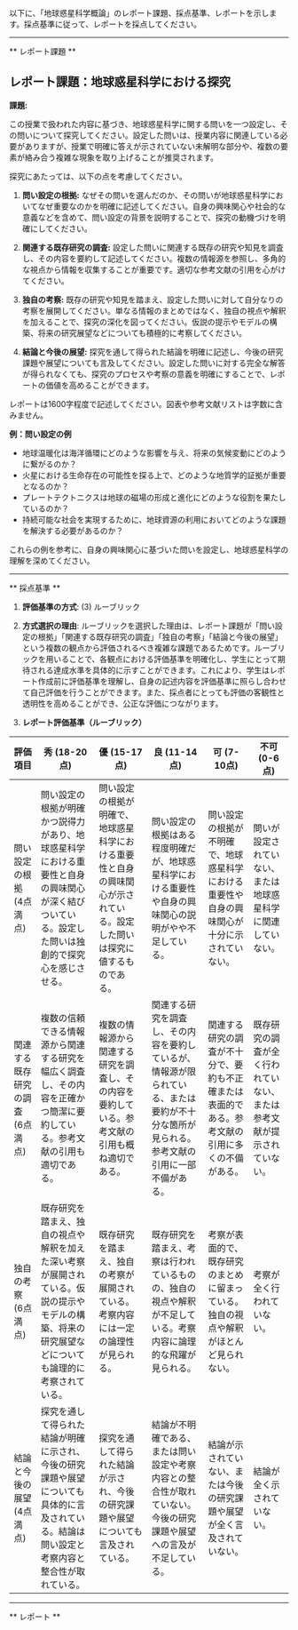 以下に、「地球惑星科学概論」のレポート課題、採点基準、レポートを示します。採点基準に従って、レポートを採点してください。

---------------------------------------
** レポート課題 **

## レポート課題：地球惑星科学における探究

**課題:**

この授業で扱われた内容に基づき、地球惑星科学に関する問いを一つ設定し、その問いについて探究してください。設定した問いは、授業内容に関連している必要がありますが、授業で明確に答えが示されていない未解明な部分や、複数の要素が絡み合う複雑な現象を取り上げることが推奨されます。

探究にあたっては、以下の点を考慮してください。

1. **問い設定の根拠:** なぜその問いを選んだのか、その問いが地球惑星科学においてなぜ重要なのかを明確に記述してください。自身の興味関心や社会的な意義などを含めて、問い設定の背景を説明することで、探究の動機づけを明確にしてください。

2. **関連する既存研究の調査:** 設定した問いに関連する既存の研究や知見を調査し、その内容を要約して記述してください。複数の情報源を参照し、多角的な視点から情報を収集することが重要です。適切な参考文献の引用を心がけてください。

3. **独自の考察:** 既存の研究や知見を踏まえ、設定した問いに対して自分なりの考察を展開してください。単なる情報のまとめではなく、独自の視点や解釈を加えることで、探究の深化を図ってください。仮説の提示やモデルの構築、将来の研究展望などについても積極的に考察してください。

4. **結論と今後の展望:** 探究を通して得られた結論を明確に記述し、今後の研究課題や展望についても言及してください。設定した問いに対する完全な解答が得られなくても、探究のプロセスや考察の意義を明確にすることで、レポートの価値を高めることができます。


レポートは1600字程度で記述してください。図表や参考文献リストは字数に含みません。


**例：問い設定の例**

* 地球温暖化は海洋循環にどのような影響を与え、将来の気候変動にどのように繋がるのか？
* 火星における生命存在の可能性を探る上で、どのような地質学的証拠が重要となるのか？
* プレートテクトニクスは地球の磁場の形成と進化にどのような役割を果たしているのか？
* 持続可能な社会を実現するために、地球資源の利用においてどのような課題を解決する必要があるのか？


これらの例を参考に、自身の興味関心に基づいた問いを設定し、地球惑星科学の理解を深めてください。


---------------------------------------
** 採点基準 **

1. **評価基準の方式**: (3) ルーブリック

2. **方式選択の理由**: ルーブリックを選択した理由は、レポート課題が「問い設定の根拠」「関連する既存研究の調査」「独自の考察」「結論と今後の展望」という複数の観点から評価されるべき複雑な課題であるためです。ルーブリックを用いることで、各観点における評価基準を明確化し、学生にとって期待される達成水準を具体的に示すことができます。これにより、学生はレポート作成前に評価基準を理解し、自身の記述内容を評価基準に照らし合わせて自己評価を行うことができます。また、採点者にとっても評価の客観性と透明性を高めることができ、公正な評価につながります。

3. **レポート評価基準（ルーブリック）**

| 評価項目 | 秀 (18-20点) | 優 (15-17点) | 良 (11-14点) | 可 (7-10点) | 不可 (0-6点) |
|---|---|---|---|---|---|
| 問い設定の根拠 (4点満点) | 問い設定の根拠が明確かつ説得力があり、地球惑星科学における重要性と自身の興味関心が深く結びついている。設定した問いは独創的で探究心を感じさせる。 | 問い設定の根拠が明確で、地球惑星科学における重要性と自身の興味関心が示されている。設定した問いは探究に値するものである。 | 問い設定の根拠はある程度明確だが、地球惑星科学における重要性や自身の興味関心の説明がやや不足している。 | 問い設定の根拠が不明確で、地球惑星科学における重要性や自身の興味関心が十分に示されていない。 | 問いが設定されていない、または地球惑星科学に関連していない。 |
| 関連する既存研究の調査 (6点満点) | 複数の信頼できる情報源から関連する研究を幅広く調査し、その内容を正確かつ簡潔に要約している。参考文献の引用も適切である。 | 複数の情報源から関連する研究を調査し、その内容を要約している。参考文献の引用も概ね適切である。 | 関連する研究を調査し、その内容を要約しているが、情報源が限られている、または要約が不十分な箇所が見られる。参考文献の引用に一部不備がある。 | 関連する研究の調査が不十分で、要約も不正確または表面的である。参考文献の引用に多くの不備がある。 | 既存研究の調査が全く行われていない、または参考文献が提示されていない。 |
| 独自の考察 (6点満点) | 既存研究を踏まえ、独自の視点や解釈を加えた深い考察が展開されている。仮説の提示やモデルの構築、将来の研究展望などについても論理的に考察されている。 | 既存研究を踏まえ、独自の考察が展開されている。考察内容には一定の論理性が見られる。 | 既存研究を踏まえ、考察は行われているものの、独自の視点や解釈が不足している。考察内容に論理的な飛躍が見られる。 | 考察が表面的で、既存研究のまとめに留まっている。独自の視点や解釈がほとんど見られない。 | 考察が全く行われていない。 |
| 結論と今後の展望 (4点満点) | 探究を通して得られた結論が明確に示され、今後の研究課題や展望についても具体的に言及されている。結論は問い設定と考察内容と整合性が取れている。 | 探究を通して得られた結論が示され、今後の研究課題や展望についても言及されている。 | 結論が不明確である、または問い設定や考察内容との整合性が取れていない。今後の研究課題や展望への言及が不足している。 | 結論が示されていない、または今後の研究課題や展望が全く言及されていない。 | 結論が全く示されていない。 |


---------------------------------------
** レポート **


